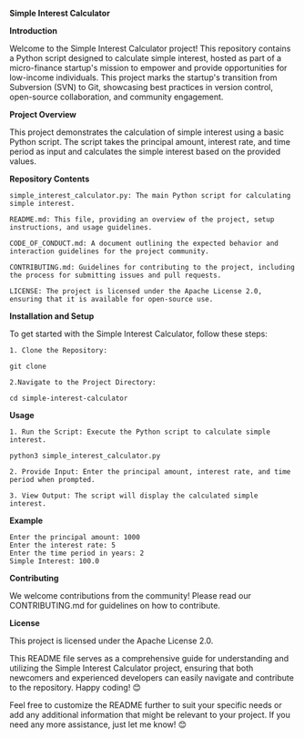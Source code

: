 **Simple Interest Calculator**

**Introduction**

Welcome to the Simple Interest Calculator project! This repository contains a Python script designed to calculate simple interest, hosted as part of a micro-finance startup's mission to empower and provide opportunities for low-income individuals. This project marks the startup's transition from Subversion (SVN) to Git, showcasing best practices in version control, open-source collaboration, and community engagement.

**Project Overview**

This project demonstrates the calculation of simple interest using a basic Python script. The script takes the principal amount, interest rate, and time period as input and calculates the simple interest based on the provided values.

**Repository Contents**

    simple_interest_calculator.py: The main Python script for calculating simple interest.

    README.md: This file, providing an overview of the project, setup instructions, and usage guidelines.

    CODE_OF_CONDUCT.md: A document outlining the expected behavior and interaction guidelines for the project community.

    CONTRIBUTING.md: Guidelines for contributing to the project, including the process for submitting issues and pull requests.

    LICENSE: The project is licensed under the Apache License 2.0, ensuring that it is available for open-source use.

**Installation and Setup**

To get started with the Simple Interest Calculator, follow these steps:

    1. Clone the Repository:

    git clone

    2.Navigate to the Project Directory:

    cd simple-interest-calculator

**Usage**

    1. Run the Script: Execute the Python script to calculate simple interest.

    python3 simple_interest_calculator.py

    2. Provide Input: Enter the principal amount, interest rate, and time period when prompted.

    3. View Output: The script will display the calculated simple interest.

**Example**
  
    Enter the principal amount: 1000
    Enter the interest rate: 5
    Enter the time period in years: 2
    Simple Interest: 100.0

**Contributing**

We welcome contributions from the community! Please read our CONTRIBUTING.md for guidelines on how to contribute.

**License**

This project is licensed under the Apache License 2.0.

This README file serves as a comprehensive guide for understanding and utilizing the Simple Interest Calculator project, ensuring that both newcomers and experienced developers can easily navigate and contribute to the repository. Happy coding! 😊

Feel free to customize the README further to suit your specific needs or add any additional information that might be relevant to your project. If you need any more assistance, just let me know! 😊
